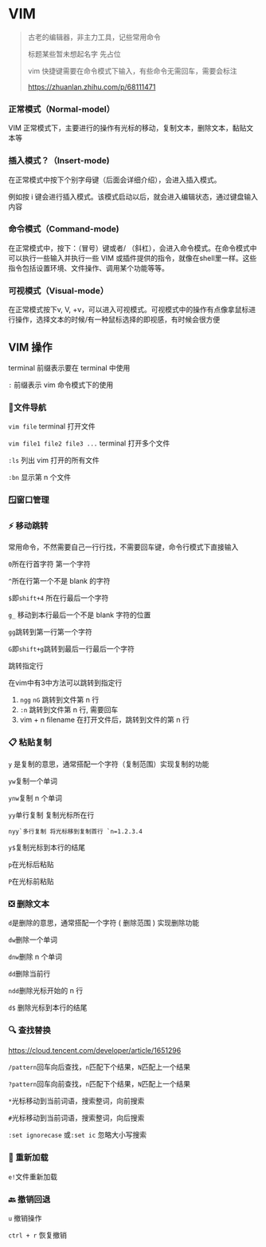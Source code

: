 <head><style type="text/css">h1:first-child {display:none;}</style></head>

# VIM

> 古老的编辑器，非主力工具，记些常用命令
>
> 标题某些暂未想起名字 先占位
>
> vim 快捷键需要在命令模式下输入，有些命令无需回车，需要会标注
>
> https://zhuanlan.zhihu.com/p/68111471

### 正常模式（Normal-model）

VIM 正常模式下，主要进行的操作有光标的移动，复制文本，删除文本，黏贴文本等

### 插入模式？（Insert-mode)

在正常模式中按下个别字母键（后面会详细介绍），会进入插入模式。

例如按 i 键会进行插入模式。该模式启动以后，就会进入编辑状态，通过键盘输入内容

### 命令模式（Command-mode)

在正常模式中，按下：（冒号）键或者/ （斜杠），会进入命令模式。在命令模式中可以执行一些输入并执行一些 VIM 或插件提供的指令，就像在shell里一样。这些指令包括设置环境、文件操作、调用某个功能等等。

### 可视模式（Visual-mode）

在正常模式按下v, V, <Ctrl>+v，可以进入可视模式。可视模式中的操作有点像拿鼠标进行操作，选择文本的时候/有一种鼠标选择的即视感，有时候会很方便

## VIM 操作

terminal 前缀表示要在 terminal 中使用

`:` 前缀表示 vim 命令模式下的使用

### 🧭文件导航

`vim file` terminal 打开文件

`vim file1 file2 file3 ...` terminal 打开多个文件

`:ls` 列出 vim 打开的所有文件

`:bn` 显示第 n 个文件



### 🪟窗口管理

### ⚡️ 移动跳转

常用命令，不然需要自己一行行找，不需要回车键，命令行模式下直接输入

`0`所在行首字符 第一个字符

`^`所在行第一个不是 blank 的字符

`$`即`shift+4` 所在行最后一个字符

`g_` 移动到本行最后一个不是 blank 字符的位置

`gg`跳转到第一行第一个字符

`G`即`shift+g`跳转到最后一行最后一个字符

跳转指定行

在vim中有3中方法可以跳转到指定行

1. `ngg` `nG` 跳转到文件第 n 行
2. `:n` 跳转到文件第 n 行, 需要回车
3. vim + n filename 在打开文件后，跳转到文件的第 n 行

### 📋 粘贴复制

`y` 是复制的意思，通常搭配一个字符（复制范围）实现复制的功能

`yw`复制一个单词

`ynw`复制 n 个单词

`yy`单行复制 复制光标所在行

```
nyy`多行复制 将光标移到复制首行 `n=1.2.3.4
```

`y$`复制光标到本行的结尾

`p`在光标后粘贴

`P`在光标前粘贴

### ❎ 删除文本

`d`是删除的意思，通常搭配一个字符 ( 删除范围 ) 实现删除功能

`dw`删除一个单词

`dnw`删除 n 个单词

`dd`删除当前行

`ndd`删除光标开始的 n 行

`d$` 删除光标到本行的结尾

### 🔍 查找替换

https://cloud.tencent.com/developer/article/1651296

`/pattern`回车向后查找，`n`匹配下个结果，`N`匹配上一个结果

`?pattern`回车向前查找，`n`匹配下个结果，`N`匹配上一个结果

`*`光标移动到当前词语，搜索整词，向前搜索

`#`光标移动到当前词语，搜索整词，向后搜索

`:set ignorecase` 或`:set ic` 忽略大小写搜索

### 📁 重新加载

`e!`文件重新加载

### 🔙 撤销回退

`u` 撤销操作

`ctrl + r` 恢复撤销
